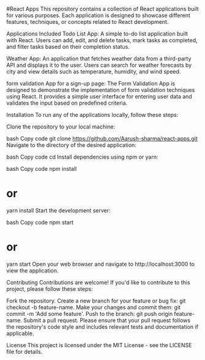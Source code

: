 #React Apps
This repository contains a collection of React applications built for various purposes. Each application is designed to showcase different features, techniques, or concepts related to React development.

Applications Included
Todo List App: A simple to-do list application built with React. Users can add, edit, and delete tasks, mark tasks as completed, and filter tasks based on their completion status.

Weather App: An application that fetches weather data from a third-party API and displays it to the user. Users can search for weather forecasts by city and view details such as temperature, humidity, and wind speed.

form validation App for a sign-up page: The Form Validation App is designed to demonstrate the implementation of form validation techniques using React. It provides a simple user interface for entering user data and validates the input based on predefined criteria.

Installation
To run any of the applications locally, follow these steps:

Clone the repository to your local machine:

bash
Copy code
git clone https://github.com/Aarush-sharma/react-apps.git
Navigate to the directory of the desired application:

bash
Copy code
cd <application-directory>
Install dependencies using npm or yarn:

bash
Copy code
npm install
# or
yarn install
Start the development server:

bash
Copy code
npm start
# or
yarn start
Open your web browser and navigate to http://localhost:3000 to view the application.

Contributing
Contributions are welcome! If you'd like to contribute to this project, please follow these steps:

Fork the repository.
Create a new branch for your feature or bug fix: git checkout -b feature-name.
Make your changes and commit them: git commit -m 'Add some feature'.
Push to the branch: git push origin feature-name.
Submit a pull request.
Please ensure that your pull request follows the repository's code style and includes relevant tests and documentation if applicable.

License
This project is licensed under the MIT License - see the LICENSE file for details.
